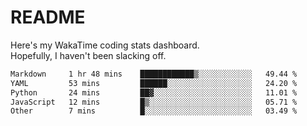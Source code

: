 # README

Here's my WakaTime coding stats dashboard.  
Hopefully, I haven't been slacking off.

<!--START_SECTION:waka-->

```txt
Markdown     1 hr 48 mins    ████████████▒░░░░░░░░░░░░   49.44 %
YAML         53 mins         ██████░░░░░░░░░░░░░░░░░░░   24.20 %
Python       24 mins         ██▓░░░░░░░░░░░░░░░░░░░░░░   11.01 %
JavaScript   12 mins         █▒░░░░░░░░░░░░░░░░░░░░░░░   05.71 %
Other        7 mins          █░░░░░░░░░░░░░░░░░░░░░░░░   03.49 %
```

<!--END_SECTION:waka-->